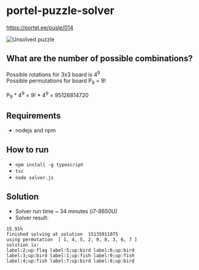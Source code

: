 # portel-puzzle-solver

https://portel.ee/pusle/014  

![Unsolved puzzle](static/puzzle.png "Unsolved puzzle")

## What are the number of possible combinations?

Possible rotations for 3x3 board is 4<sup>9</sup>  
Possible permutations for board P<sub>9</sub> = 9!

P<sub>9</sub> * 4<sup>9</sup> = 9! * 4<sup>9</sup> = 95126814720

## Requirements
* nodejs and npm

## How to run 
* ```npm install -g typescript```
* ```tsc```
* ```node solver.js```

## Solution

* Solver run time ~ 34 minutes (i7-8650U)  
* Solver result:  
```
15.91%
finished solving at solution  15135911075
using permutation  [ 1, 4, 5, 2, 0, 8, 3, 6, 7 ]
solution is:
label:2;up:flag label:5;up:bird label:6;up:bird
label:3;up:bird label:1;up:fish label:9;up:fish
label:4;up:fish label:7;up:bird label:8;up:bird

```
